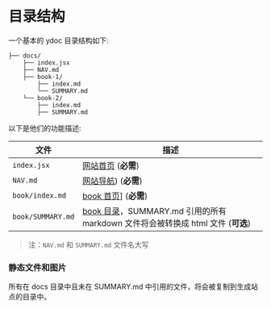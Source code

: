 # 目录结构

一个基本的 ydoc 目录结构如下:

```
├── docs/
    ├── index.jsx
    ├── NAV.md
    ├── book-1/
        ├── index.md
        └── SUMMARY.md
    └── book-2/
        ├── index.md
        ├── SUMMARY.md
```

以下是他们的功能描述:

| 文件 | 描述 |
| -------- | ----------- |
| `index.jsx` | [网站首页](pages.md) (**必需**) |
| `NAV.md` | [网站导航](nav.md)) (**必需**) |
| `book/index.md` | [book 首页](pages.md#页面)] (**必需**) |
| `book/SUMMARY.md` | [book 目录](pages.md#目录)，SUMMARY.md 引用的所有 markdown 文件将会被转换成 html 文件 (__可选__) |

> 注：`NAV.md` 和 `SUMMARY.md` 文件名大写

### 静态文件和图片

所有在 docs 目录中且未在 SUMMARY.md 中引用的文件，将会被复制到生成站点的目录中。